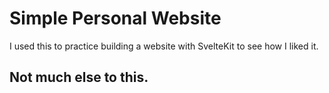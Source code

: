 # Simple Personal Website 
 I used this to practice building a website with SvelteKit to see how I liked it.

## Not much else to this.

